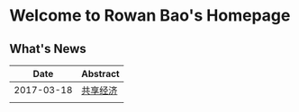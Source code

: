# Welcome to Rowan Bao's Homepage
## What's News
|Date|Abstract|
|--|--|
|2017-03-18|[共享经济](\blog\SharingEconomy)|
|||
